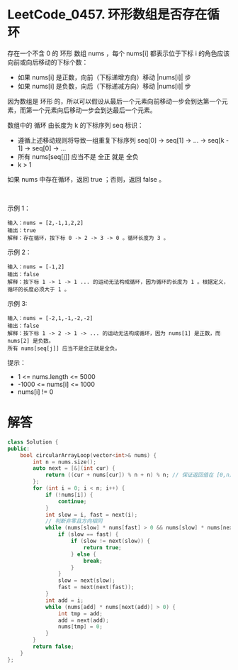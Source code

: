 # LeetCode_0457. 环形数组是否存在循环



存在一个不含 0 的 环形 数组 nums ，每个 nums[i] 都表示位于下标 i 的角色应该向前或向后移动的下标个数：

* 如果 nums[i] 是正数，向前（下标递增方向）移动 |nums[i]| 步
* 如果 nums[i] 是负数，向后（下标递减方向）移动 |nums[i]| 步

因为数组是 环形 的，所以可以假设从最后一个元素向前移动一步会到达第一个元素，而第一个元素向后移动一步会到达最后一个元素。

数组中的 循环 由长度为 k 的下标序列 seq 标识：

* 遵循上述移动规则将导致一组重复下标序列 seq[0] -> seq[1] -> ... -> seq[k - 1] -> seq[0] -> ...
* 所有 nums[seq[j]] 应当不是 全正 就是 全负
* k > 1


如果 nums 中存在循环，返回 true ；否则，返回 false 。

 

示例 1：
```
输入：nums = [2,-1,1,2,2]
输出：true
解释：存在循环，按下标 0 -> 2 -> 3 -> 0 。循环长度为 3 。
```

示例 2：
```
输入：nums = [-1,2]
输出：false
解释：按下标 1 -> 1 -> 1 ... 的运动无法构成循环，因为循环的长度为 1 。根据定义，循环的长度必须大于 1 。
```
示例 3:

```
输入：nums = [-2,1,-1,-2,-2]
输出：false
解释：按下标 1 -> 2 -> 1 -> ... 的运动无法构成循环，因为 nums[1] 是正数，而 nums[2] 是负数。
所有 nums[seq[j]] 应当不是全正就是全负。
```

提示：

* 1 <= nums.length <= 5000
* -1000 <= nums[i] <= 1000
* nums[i] != 0


# 解答

```C++
class Solution {
public:
    bool circularArrayLoop(vector<int>& nums) {
        int n = nums.size();
        auto next = [&](int cur) {
            return ((cur + nums[cur]) % n + n) % n; // 保证返回值在 [0,n) 中
        };
        for (int i = 0; i < n; i++) {
            if (!nums[i]) {
                continue;
            }
            int slow = i, fast = next(i);
            // 判断非零且方向相同
            while (nums[slow] * nums[fast] > 0 && nums[slow] * nums[next(fast)] > 0) {
                if (slow == fast) {
                    if (slow != next(slow)) {
                        return true;
                    } else {
                        break;
                    }
                }
                slow = next(slow);
                fast = next(next(fast));
            }
            int add = i;
            while (nums[add] * nums[next(add)] > 0) {
                int tmp = add;
                add = next(add);
                nums[tmp] = 0;
            }
        }
        return false;
    }
};

```

